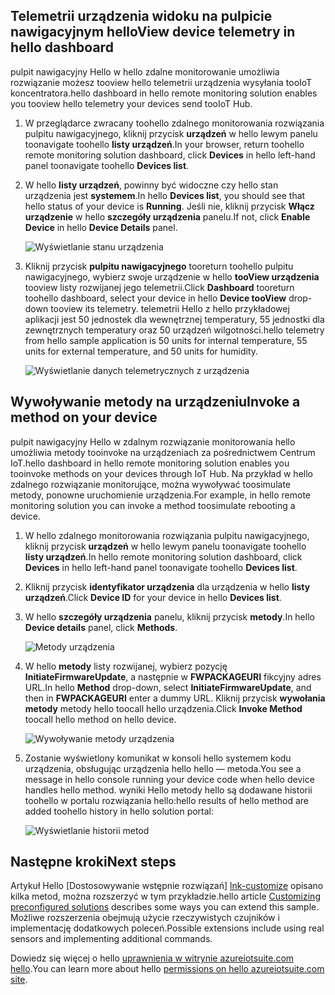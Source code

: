 ## <a name="view-device-telemetry-in-hello-dashboard"></a><span data-ttu-id="0814e-101">Telemetrii urządzenia widoku na pulpicie nawigacyjnym hello</span><span class="sxs-lookup"><span data-stu-id="0814e-101">View device telemetry in hello dashboard</span></span>
<span data-ttu-id="0814e-102">pulpit nawigacyjny Hello w hello zdalne monitorowanie umożliwia rozwiązanie możesz tooview hello telemetrii urządzenia wysyłania tooIoT koncentratora.</span><span class="sxs-lookup"><span data-stu-id="0814e-102">hello dashboard in hello remote monitoring solution enables you tooview hello telemetry your devices send tooIoT Hub.</span></span>

1. <span data-ttu-id="0814e-103">W przeglądarce zwracany toohello zdalnego monitorowania rozwiązania pulpitu nawigacyjnego, kliknij przycisk **urządzeń** w hello lewym panelu toonavigate toohello **listy urządzeń**.</span><span class="sxs-lookup"><span data-stu-id="0814e-103">In your browser, return toohello remote monitoring solution dashboard, click **Devices** in hello left-hand panel toonavigate toohello **Devices list**.</span></span>
2. <span data-ttu-id="0814e-104">W hello **listy urządzeń**, powinny być widoczne czy hello stan urządzenia jest **systemem**.</span><span class="sxs-lookup"><span data-stu-id="0814e-104">In hello **Devices list**, you should see that hello status of your device is **Running**.</span></span> <span data-ttu-id="0814e-105">Jeśli nie, kliknij przycisk **Włącz urządzenie** w hello **szczegóły urządzenia** panelu.</span><span class="sxs-lookup"><span data-stu-id="0814e-105">If not, click **Enable Device** in hello **Device Details** panel.</span></span>
   
    ![Wyświetlanie stanu urządzenia][18]
3. <span data-ttu-id="0814e-107">Kliknij przycisk **pulpitu nawigacyjnego** tooreturn toohello pulpitu nawigacyjnego, wybierz swoje urządzenie w hello **tooView urządzenia** tooview listy rozwijanej jego telemetrii.</span><span class="sxs-lookup"><span data-stu-id="0814e-107">Click **Dashboard** tooreturn toohello dashboard, select your device in hello **Device tooView** drop-down tooview its telemetry.</span></span> <span data-ttu-id="0814e-108">telemetrii Hello z hello przykładowej aplikacji jest 50 jednostek dla wewnętrznej temperatury, 55 jednostki dla zewnętrznych temperatury oraz 50 urządzeń wilgotności.</span><span class="sxs-lookup"><span data-stu-id="0814e-108">hello telemetry from hello sample application is 50 units for internal temperature, 55 units for external temperature, and 50 units for humidity.</span></span>
   
    ![Wyświetlanie danych telemetrycznych z urządzenia][img-telemetry]

## <a name="invoke-a-method-on-your-device"></a><span data-ttu-id="0814e-110">Wywoływanie metody na urządzeniu</span><span class="sxs-lookup"><span data-stu-id="0814e-110">Invoke a method on your device</span></span>
<span data-ttu-id="0814e-111">pulpit nawigacyjny Hello w zdalnym rozwiązanie monitorowania hello umożliwia metody tooinvoke na urządzeniach za pośrednictwem Centrum IoT.</span><span class="sxs-lookup"><span data-stu-id="0814e-111">hello dashboard in hello remote monitoring solution enables you tooinvoke methods on your devices through IoT Hub.</span></span> <span data-ttu-id="0814e-112">Na przykład w hello zdalnego rozwiązanie monitorujące, można wywoływać toosimulate metody, ponowne uruchomienie urządzenia.</span><span class="sxs-lookup"><span data-stu-id="0814e-112">For example, in hello remote monitoring solution you can invoke a method toosimulate rebooting a device.</span></span>

1. <span data-ttu-id="0814e-113">W hello zdalnego monitorowania rozwiązania pulpitu nawigacyjnego, kliknij przycisk **urządzeń** w hello lewym panelu toonavigate toohello **listy urządzeń**.</span><span class="sxs-lookup"><span data-stu-id="0814e-113">In hello remote monitoring solution dashboard, click **Devices** in hello left-hand panel toonavigate toohello **Devices list**.</span></span>
2. <span data-ttu-id="0814e-114">Kliknij przycisk **identyfikator urządzenia** dla urządzenia w hello **listy urządzeń**.</span><span class="sxs-lookup"><span data-stu-id="0814e-114">Click **Device ID** for your device in hello **Devices list**.</span></span>
3. <span data-ttu-id="0814e-115">W hello **szczegóły urządzenia** panelu, kliknij przycisk **metody**.</span><span class="sxs-lookup"><span data-stu-id="0814e-115">In hello **Device details** panel, click **Methods**.</span></span>
   
    ![Metody urządzenia][13]
4. <span data-ttu-id="0814e-117">W hello **metody** listy rozwijanej, wybierz pozycję **InitiateFirmwareUpdate**, a następnie w **FWPACKAGEURI** fikcyjny adres URL.</span><span class="sxs-lookup"><span data-stu-id="0814e-117">In hello **Method** drop-down, select **InitiateFirmwareUpdate**, and then in **FWPACKAGEURI** enter a dummy URL.</span></span> <span data-ttu-id="0814e-118">Kliknij przycisk **wywołania metody** metody hello toocall hello urządzenia.</span><span class="sxs-lookup"><span data-stu-id="0814e-118">Click **Invoke Method** toocall hello method on hello device.</span></span>
   
    ![Wywoływanie metody urządzenia][14]
   

5. <span data-ttu-id="0814e-120">Zostanie wyświetlony komunikat w konsoli hello systemem kodu urządzenia, obsługując urządzenia hello hello — metoda.</span><span class="sxs-lookup"><span data-stu-id="0814e-120">You see a message in hello console running your device code when hello device handles hello method.</span></span> <span data-ttu-id="0814e-121">wyniki Hello metody hello są dodawane historii toohello w portalu rozwiązania hello:</span><span class="sxs-lookup"><span data-stu-id="0814e-121">hello results of hello method are added toohello history in hello solution portal:</span></span>

    ![Wyświetlanie historii metod][img-method-history]

## <a name="next-steps"></a><span data-ttu-id="0814e-123">Następne kroki</span><span class="sxs-lookup"><span data-stu-id="0814e-123">Next steps</span></span>
<span data-ttu-id="0814e-124">Artykuł Hello [Dostosowywanie wstępnie rozwiązań] [ lnk-customize] opisano kilka metod, można rozszerzyć w tym przykładzie.</span><span class="sxs-lookup"><span data-stu-id="0814e-124">hello article [Customizing preconfigured solutions][lnk-customize] describes some ways you can extend this sample.</span></span> <span data-ttu-id="0814e-125">Możliwe rozszerzenia obejmują użycie rzeczywistych czujników i implementację dodatkowych poleceń.</span><span class="sxs-lookup"><span data-stu-id="0814e-125">Possible extensions include using real sensors and implementing additional commands.</span></span>

<span data-ttu-id="0814e-126">Dowiedz się więcej o hello [uprawnienia w witrynie azureiotsuite.com hello][lnk-permissions].</span><span class="sxs-lookup"><span data-stu-id="0814e-126">You can learn more about hello [permissions on hello azureiotsuite.com site][lnk-permissions].</span></span>

[13]: ./media/iot-suite-visualize-connecting/suite4.png
[14]: ./media/iot-suite-visualize-connecting/suite7-1.png
[18]: ./media/iot-suite-visualize-connecting/suite10.png
[img-telemetry]: ./media/iot-suite-visualize-connecting/telemetry.png
[img-method-history]: ./media/iot-suite-visualize-connecting/history.png
[lnk-customize]: ../articles/iot-suite/iot-suite-guidance-on-customizing-preconfigured-solutions.md
[lnk-permissions]: ../articles/iot-suite/iot-suite-permissions.md
